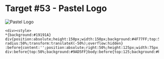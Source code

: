 # Target #53 - Pastel Logo

![Pastel Logo](https://cssbattle.dev/targets/53.png)

```
<div><style>
*{background:#19191A}
div{position:absolute;height:150px;width:150px;background:#4F77FF;top:50;left:50%;border-radius:50%;transform:translateX(-50%);overflow:hidden}
:before{content:'';position:absolute;right:50%;height:125px;width:75px;}
div:before{top:50%;background:#9AD5FF}body:before{top:125;background:#F9E492}
```
